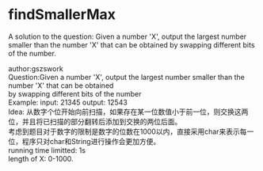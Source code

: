 # findSmallerMax
A solution to the question: Given a number 'X', output the largest number smaller than the number 'X' that can be obtained by swapping different bits of the number.  

author:gszswork  
Question:Given a number 'X', output the largest number smaller than the number 'X' that can be obtained  
          by swapping different bits of the number  
Example: input: 21345   output: 12543  
Idea: 从数字个位开始向前扫描，如果存在某一位数值小于前一位，则交换这两位，并且将已扫描的部分翻转后添加到交换的两位后面。  
   考虑到题目对于数字的限制是数字的位数在1000以内，直接采用char来表示每一位，程序只对char和String进行操作会更加方便。  
running time limitted: 1s  
length of X: 0-1000. 
